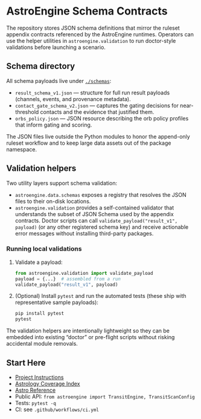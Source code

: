 # AstroEngine Schema Contracts

The repository stores JSON schema definitions that mirror the
ruleset appendix contracts referenced by the AstroEngine
runtimes.  Operators can use the helper utilities in
`astroengine.validation` to run doctor-style validations before
launching a scenario.

## Schema directory

All schema payloads live under [`./schemas`](./schemas):

- `result_schema_v1.json` — structure for full run result
  payloads (channels, events, and provenance metadata).
- `contact_gate_schema_v2.json` — captures the gating decisions
  for near-threshold contacts and the evidence that justified
  them.
- `orbs_policy.json` — JSON resource describing the orb policy
  profiles that inform gating and scoring.

The JSON files live outside the Python modules to honor the
append-only ruleset workflow and to keep large data assets out
of the package namespace.

## Validation helpers

Two utility layers support schema validation:

- `astroengine.data.schemas` exposes a registry that resolves the
  JSON files to their on-disk locations.
- `astroengine.validation` provides a self-contained validator that
  understands the subset of JSON Schema used by the appendix contracts.
  Doctor scripts can call `validate_payload("result_v1", payload)` (or any
  other registered schema key) and receive actionable error messages without
  installing third-party packages.

### Running local validations

1. Validate a payload:

   ```python
   from astroengine.validation import validate_payload
   payload = {...}  # assembled from a run
   validate_payload("result_v1", payload)
   ```

2. (Optional) Install `pytest` and run the automated tests (these ship with
   representative sample payloads):

   ```bash
   pip install pytest
   pytest
   ```

The validation helpers are intentionally lightweight so they can
be embedded into existing “doctor” or pre-flight scripts without
risking accidental module removals.

<!-- >>> AUTO-GEN BEGIN: Start Here v1.0 -->
## Start Here

- [Project Instructions](docs/PROJECT_INSTRUCTIONS.md)
- [Astrology Coverage Index](docs/ASTROLOGY_COVERAGE_INDEX.md)
- [Astro Reference](docs/ASTRO_REFERENCE.md)
- Public API: `from astroengine import TransitEngine, TransitScanConfig`
- Tests: `pytest -q`
- CI: see `.github/workflows/ci.yml`
<!-- >>> AUTO-GEN END: Start Here v1.0 -->

